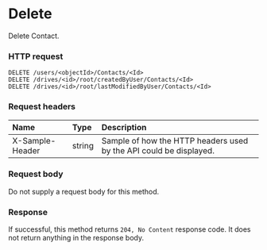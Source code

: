 # Delete

Delete Contact.
### HTTP request
```http
DELETE /users/<objectId>/Contacts/<Id>
DELETE /drives/<id>/root/createdByUser/Contacts/<Id>
DELETE /drives/<id>/root/lastModifiedByUser/Contacts/<Id>

```
### Request headers
| Name       | Type | Description|
|:---------------|:--------|:----------|
| X-Sample-Header  | string  | Sample of how the HTTP headers used by the API could be displayed.|

### Request body
Do not supply a request body for this method.


### Response
If successful, this method returns `204, No Content` response code. It does not return anything in the response body.

<!-- uuid: be94cfc2-f0a6-4bf1-a60b-61944bf5b4bc\n2015-10-09 15:13:49 UTC -->